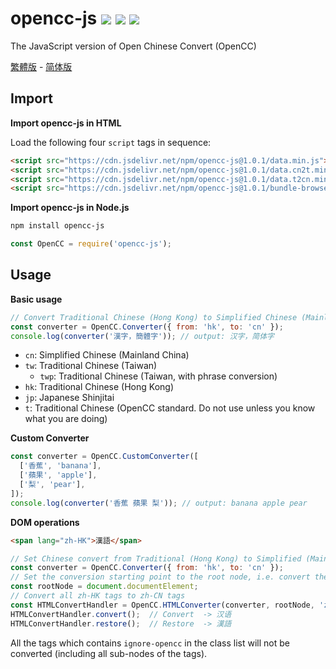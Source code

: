 # opencc-js [![](https://badge.fury.io/js/opencc-js.svg)](https://www.npmjs.com/package/opencc-js) [![](https://github.com/nk2028/opencc-js/workflows/Test/badge.svg)](https://github.com/nk2028/opencc-js/actions?query=workflow%3ATest) [![](https://data.jsdelivr.com/v1/package/npm/opencc-js/badge)](https://www.jsdelivr.com/package/npm/opencc-js)

The JavaScript version of Open Chinese Convert (OpenCC)

[繁體版](README-zh-TW.md) - [简体版](README-zh-CN.md)

## Import

**Import opencc-js in HTML**

Load the following four `script` tags in sequence:

```html
<script src="https://cdn.jsdelivr.net/npm/opencc-js@1.0.1/data.min.js"></script>            <!-- Required -->
<script src="https://cdn.jsdelivr.net/npm/opencc-js@1.0.1/data.cn2t.min.js"></script>       <!-- For Simplified to Traditional -->
<script src="https://cdn.jsdelivr.net/npm/opencc-js@1.0.1/data.t2cn.min.js"></script>       <!-- For Traditional Chinese to Simplified Chinese -->
<script src="https://cdn.jsdelivr.net/npm/opencc-js@1.0.1/bundle-browser.min.js"></script>  <!-- Required -->
```

**Import opencc-js in Node.js**

```sh
npm install opencc-js
```

```javascript
const OpenCC = require('opencc-js');
```

## Usage

**Basic usage**

```javascript
// Convert Traditional Chinese (Hong Kong) to Simplified Chinese (Mainland China)
const converter = OpenCC.Converter({ from: 'hk', to: 'cn' });
console.log(converter('漢字，簡體字')); // output: 汉字，简体字
```

- `cn`: Simplified Chinese (Mainland China)
- `tw`: Traditional Chinese (Taiwan)
  - `twp`: Traditional Chinese (Taiwan, with phrase conversion)
- `hk`: Traditional Chinese (Hong Kong)
- `jp`: Japanese Shinjitai
- `t`: Traditional Chinese (OpenCC standard. Do not use unless you know what you are doing)

**Custom Converter**

```javascript
const converter = OpenCC.CustomConverter([
  ['香蕉', 'banana'],
  ['蘋果', 'apple'],
  ['梨', 'pear'],
]);
console.log(converter('香蕉 蘋果 梨')); // output: banana apple pear
```

**DOM operations**

```html
<span lang="zh-HK">漢語</span>
```

```javascript
// Set Chinese convert from Traditional (Hong Kong) to Simplified (Mainland China)
const converter = OpenCC.Converter({ from: 'hk', to: 'cn' });
// Set the conversion starting point to the root node, i.e. convert the whole page
const rootNode = document.documentElement;
// Convert all zh-HK tags to zh-CN tags
const HTMLConvertHandler = OpenCC.HTMLConverter(converter, rootNode, 'zh-HK', 'zh-CN');
HTMLConvertHandler.convert();  // Convert  -> 汉语
HTMLConvertHandler.restore();  // Restore  -> 漢語
```

All the tags which contains `ignore-opencc` in the class list will not be converted (including all sub-nodes of the tags).
